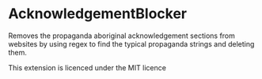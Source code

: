 # AcknowledgementBlocker
Removes the propaganda aboriginal acknowledgement sections from websites by using regex to find the typical propaganda strings and deleting them.

This extension is licenced under the MIT licence
